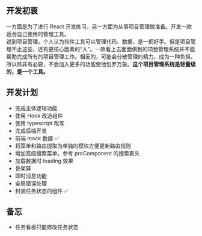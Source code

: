 ## 开发初衷

一方面是为了进行 React 开发练习，另一方面为从事项目管理做准备。开发一款适合自己使用的管理工具。  
说到项目管理，个人认为软件工具可以管理代码、数据，是一把好手。但是项目管理不止这些，还有更核心因素的“人”。一款看上去面面俱到的项目管理系统并不能帮助完成所有的项目管理工作。相反的，可能会分散管理的精力，成为一种负担。  
所以除非有必要，不会加入更多的功能使他包罗万象。**这个项目管理系统是轻量级的，是一个工具。**

## 开发计划

- 完成主体逻辑功能
- 使用 Hook 改造组件
- 使用 typescript 改写
- 完成后端开发
- 前端 mock 数据 ✅
- 将菜单和路由提取为单独的模块方便更新路由规则
- 增加高级搜索菜单，参考 proComponent 的搜索表头
- 加载数据时 loading 效果
- 骨架屏
- 即时消息功能
- 全局错误处理
- 封装任务状态的组件 ✅

## 备忘

- 任务看板只能修改任务状态
